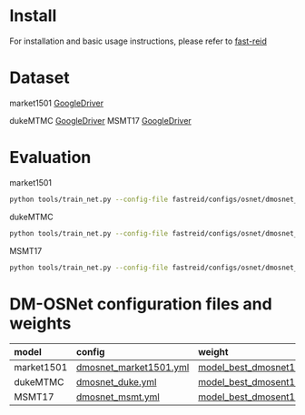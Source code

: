 # Install
For installation and basic usage instructions, please refer to [fast-reid](https://github.com/JDAI-CV/fast-reid)
# Dataset
market1501 [GoogleDriver](https://drive.google.com/file/d/0B8-rUzbwVRk0c054eEozWG9COHM/view)
<!-- [dukeMTMC](https://github.com/sxzrt/DukeMTMC-reID_evaluation) -->
dukeMTMC [GoogleDriver](https://drive.google.com/open?id=1jjE85dRCMOgRtvJ5RQV9-Afs-2_5dY3O)
MSMT17 [GoogleDriver](https://drive.google.com/file/d/1X12SuDvZlSr6V9gn9TXw2A7R1BYRblUH/view?usp=sharing)
# Evaluation
market1501
```bash
python tools/train_net.py --config-file fastreid/configs/osnet/dmosnet_market1501.yml  --eval-only MODEL.WEIGHTS fastreid/saveweights/model_best_zl_osnet100.pth  MODEL.DEVICE "cuda:0
```
dukeMTMC
```bash
python tools/train_net.py --config-file fastreid/configs/osnet/dmosnet_duke.yml  --eval-only MODEL.WEIGHTS fastreid/saveweights/model_best_dmosent100_duke.pth  MODEL.DEVICE "cuda:0"
```
MSMT17
```bash
python tools/train_net.py --config-file fastreid/configs/osnet/dmosnet_msmt.yml  --eval-only MODEL.WEIGHTS fastreid/saveweights/model_best_dmosent100_msmt.pth  MODEL.DEVICE "cuda:0"
```

# DM-OSNet configuration files and weights
model|config|weight
|:---|:---|:---
|market1501|[dmosnet_market1501.yml](fastreid/configs/osnet/dmosnet_market1501.yml )|[model_best_dmosnet100_market.pth](fastreid/saveweights/model_best_dmosnet100_market.pth )
|dukeMTMC|[dmosnet_duke.yml](fastreid/configs/osnet/dmosnet_duke.yml)|[model_best_dmosent100_duke.pth](fastreid/saveweights/model_best_dmosent100_duke.pth )
|MSMT17|[dmosnet_msmt.yml](fastreid/configs/osnet/dmosnet_msmt.yml)|[model_best_dmosent100_msmt.pth](fastreid/saveweights/model_best_dmosent100_msmt.pth )
